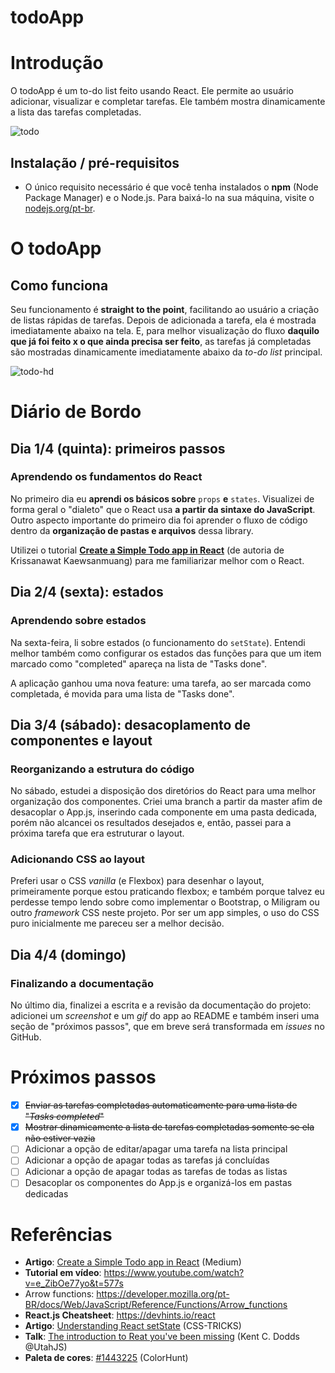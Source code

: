 # todoApp

# Introdução

O todoApp é um to-do list feito usando React. Ele permite ao usuário adicionar, visualizar e completar tarefas. Ele também mostra dinamicamente a lista das tarefas completadas.

![todo](https://github.com/guiemi/todoApp/blob/master/media/todoApp_screenshot.png)

## Instalação / pré-requisitos

- O único requisito necessário é que você tenha instalados o **npm** (Node Package Manager) e o Node.js. Para baixá-lo na sua máquina, visite o [nodejs.org/pt-br](https://nodejs.org/pt-br/).

# O todoApp

## Como funciona

Seu funcionamento é **straight to the point**, facilitando ao usuário a criação de listas rápidas de tarefas. Depois de adicionada a tarefa, ela é mostrada imediatamente abaixo na tela. E, para melhor visualização do fluxo **daquilo que já foi feito x o que ainda precisa ser feito**, as tarefas já completadas são mostradas dinamicamente imediatamente abaixo da _to-do list_ principal.

![todo-hd](https://github.com/guiemi/todoApp/blob/master/media/todo-hd.gif)

# Diário de Bordo

## Dia 1/4 (quinta): primeiros passos

### Aprendendo os fundamentos do React

No primeiro dia eu **aprendi os básicos sobre** `props` **e** `states`. Visualizei de forma geral o "dialeto" que o React usa **a partir da sintaxe do JavaScript**. Outro aspecto importante do primeiro dia foi aprender o fluxo de código dentro da **organização de pastas e arquivos** dessa library.

Utilizei o tutorial **[Create a Simple Todo app in React](https://medium.com/@kris101/create-a-simple-todo-app-in-react-72d9341a7e6c)** (de autoria de Krissanawat Kaewsanmuang) para me familiarizar melhor com o React.

## Dia 2/4 (sexta): estados

### Aprendendo sobre estados

Na sexta-feira, li sobre estados (o funcionamento do `setState`). Entendi melhor também como configurar os estados das funções para que um item marcado como "completed" apareça na lista de "Tasks done".

A aplicação ganhou uma nova feature: uma tarefa, ao ser marcada como completada, é movida para uma lista de "Tasks done".

## Dia 3/4 (sábado): desacoplamento de componentes e layout

### Reorganizando a estrutura do código

No sábado, estudei a disposição dos diretórios do React para uma melhor organização dos componentes. Criei uma branch a partir da master afim de desacoplar o App.js, inserindo cada componente em uma pasta dedicada, porém não alcancei os resultados desejados e, então, passei para a próxima tarefa que era estruturar o layout.

### Adicionando CSS ao layout

Preferi usar o CSS _vanilla_ (e Flexbox) para desenhar o layout, primeiramente porque estou praticando flexbox; e também porque talvez eu perdesse tempo lendo sobre como implementar o Bootstrap, o Miligram ou outro _framework_ CSS neste projeto. Por ser um app simples, o uso do CSS puro inicialmente me pareceu ser a melhor decisão.

## Dia 4/4 (domingo)

### Finalizando a documentação

No último dia, finalizei a escrita e a revisão da documentação do projeto: adicionei um _screenshot_ e um _gif_ do app ao README e também inseri uma seção de "próximos passos", que em breve será transformada em _issues_ no GitHub.

# Próximos passos

- [x] ~~Enviar as tarefas completadas automaticamente para uma lista de "_Tasks completed_"~~
- [x] ~~Mostrar dinamicamente a lista de tarefas completadas somente se ela não estiver vazia~~
- [ ] Adicionar a opção de editar/apagar uma tarefa na lista principal
- [ ] Adicionar a opção de apagar todas as tarefas já concluídas
- [ ] Adicionar a opção de apagar todas as tarefas de todas as listas
- [ ] Desacoplar os componentes do App.js e organizá-los em pastas dedicadas

# Referências

- **Artigo**: [Create a Simple Todo app in React](https://medium.com/@kris101/create-a-simple-todo-app-in-react-72d9341a7e6c) (Medium)
- **Tutorial em vídeo**: https://www.youtube.com/watch?v=e_ZibOe77yo&t=577s
- Arrow functions: https://developer.mozilla.org/pt-BR/docs/Web/JavaScript/Reference/Functions/Arrow_functions
- **React.js Cheatsheet**: https://devhints.io/react
- **Artigo**: [Understanding React setState](https://css-tricks.com/understanding-react-setstate/) (CSS-TRICKS)
- **Talk**: [The introduction to Reat you've been missing](https://www.youtube.com/watch?v=SAIdyBFHfVU) (Kent C. Dodds @UtahJS)
- **Paleta de cores**: [#1443225](https://colorhunt.co/palette/143225) (ColorHunt)

